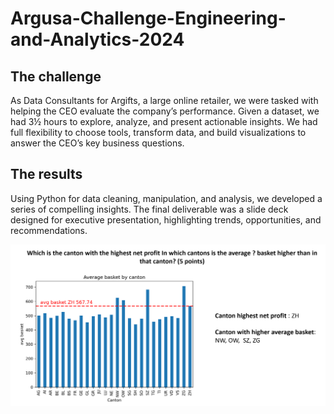 # Argusa-Challenge-Engineering-and-Analytics-2024
## The challenge
As Data Consultants for Argifts, a large online retailer, we were tasked with helping the CEO evaluate the company’s performance. Given a dataset, we had 3½ hours to explore, analyze, and present actionable insights. We had full flexibility to choose tools, transform data, and build visualizations to answer the CEO’s key business questions.

## The results
Using Python for data cleaning, manipulation, and analysis, we developed a series of compelling insights. The final deliverable was a slide deck designed for executive presentation, highlighting trends, opportunities, and recommendations.  

![Alt text](image.png)
